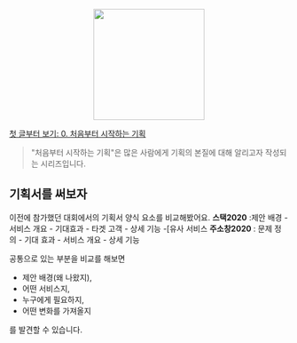 <p align="center"><img src="https://i.imgur.com/wUFdbUb.png" width="200px"></p>

[첫 글부터 보기: 0. 처음부터 시작하는 기획](../)
> "처음부터 시작하는 기획"은  많은 사람에게 기획의 본질에 대해 알리고자 작성되는 시리즈입니다. 

## 기획서를 써보자
이전에 참가했던 대회에서의 기획서 양식 요소를 비교해봤어요.
**스택2020** :제안 배경 - 서비스 개요 - 기대효과 - 타겟 고객 - 상세 기능 -[유사 서비스
**주소창2020** : 문제 정의 - 기대 효과 - 서비스 개요 - 상세 기능

공통으로 있는 부분을 비교를 해보면
-   제안 배경(왜 나왔지), 
-   어떤 서비스지, 
-   누구에게 필요하지, 
-   어떤 변화를 가져올지

를 발견할 수 있습니다.

<!--stackedit_data:
eyJoaXN0b3J5IjpbLTExNzk2MTQyNDQsODM2ODQ1MTQ0XX0=
-->